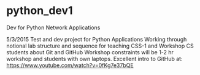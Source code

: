 # python_dev1
Dev for Python Network Applications

5/3/2015
Test and dev project for Python Applications
Working through notional lab structure and sequence for teaching CSS-1 and Workshop CS students about Git and GitHub
Workshop constraints will be 1-2 hr workshop and students with own laptops.
Excellent intro to GitHub at: https://www.youtube.com/watch?v=0fKg7e37bQE
